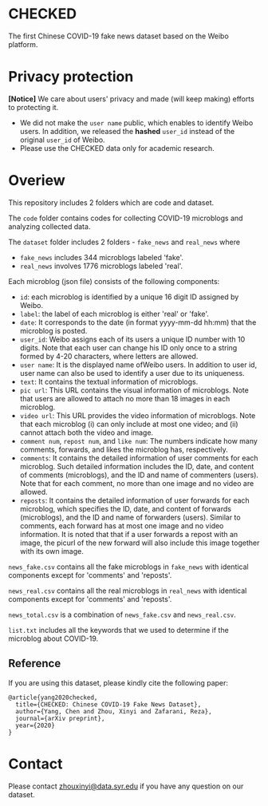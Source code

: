 # CHECKED
The first Chinese COVID-19 fake news dataset based on the Weibo platform.

# Privacy protection
**[Notice]** We care about users' privacy and made (will keep making) efforts to protecting it.
* We did not make the `user name` public, which enables to identify Weibo users. In addition, we released the **hashed** `user_id` instead of the original `user_id` of Weibo. 
* Please use the CHECKED data only for academic research.

# Overiew
This repository includes 2 folders which are code and dataset.

The `code` folder contains codes for collecting COVID-19 microblogs and analyzing collected data.

The `dataset` folder includes 2 folders - `fake_news` and `real_news` where 
* `fake_news`  includes 344 microblogs labeled 'fake'.
* `real_news` involves 1776 microblogs labeled 'real'.

Each microblog (json file) consists of the following components:
* `id`: each microblog is identified by a unique 16 digit ID assigned by Weibo.
* `label`: the label of each microblog is either 'real' or 'fake'.
* `date`: It corresponds to the date (in format yyyy-mm-dd hh:mm) that the microblog is posted.
* `user_id`: Weibo assigns each of its users a unique ID number with 10 digits. Note that each user can change his ID only once to a string formed by 4-20 characters, where letters are allowed.
* `user name`: It is the displayed name ofWeibo users. In addition to user id, user name can also be used to identify a user due to its uniqueness.
* `text`: It contains the textual information of microblogs.
* `pic url`: This URL contains the visual information of microblogs. Note that users are allowed to attach no more than 18 images in each microblog.
* `video url`: This URL provides the video information of microblogs. Note that each microblog (i) can only include at most one video; and (ii) cannot attach both the video and image.
* `comment num`, `repost num`, and `like num`: The numbers indicate how many comments, forwards, and likes the microblog has, respectively.
* `comments`: It contains the detailed information of user comments for each microblog. Such detailed information includes the ID, date, and content of comments (microblogs), and the ID and name of commenters (users). Note that for each comment, no more than one image and no video are allowed.
* `reposts`: It contains the detailed information of user forwards for each microblog, which specifies the ID, date, and content of forwards (microblogs), and the ID and name of forwarders (users). Similar to comments, each forward has at most one image and no video information. It is noted that that if a user forwards a repost with an image, the picurl of the new forward will also include this image together with its own image.

`news_fake.csv` contains all the fake microblogs in `fake_news` with identical components except for 'comments' and 'reposts'.

`news_real.csv` contains all the real microblogs in `real_news` with identical components except for 'comments' and 'reposts'.

`news_total.csv` is a combination of `news_fake.csv` and `news_real.csv`.

`list.txt` includes all the keywords that we used to determine if the microblog about COVID-19.

## Reference
If you are using this dataset, please kindly cite the following paper:
~~~~
@article{yang2020checked,
  title={CHECKED: Chinese COVID-19 Fake News Dataset},
  author={Yang, Chen and Zhou, Xinyi and Zafarani, Reza},
  journal={arXiv preprint},
  year={2020}
}
~~~~

# Contact
Please contact zhouxinyi@data.syr.edu if you have any question on our dataset.
